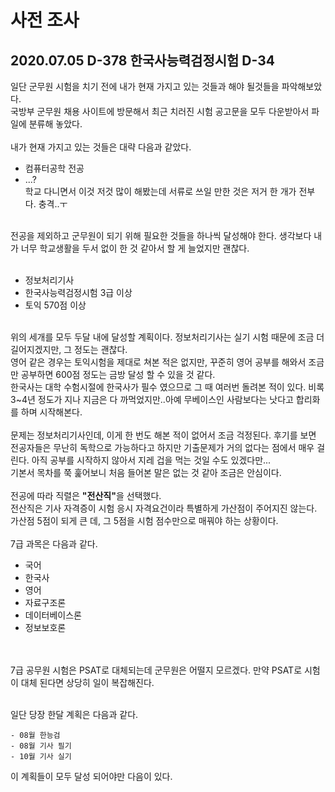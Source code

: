 # 사전 조사
## 2020.07.05 D-378 한국사능력검정시험 D-34

일단 군무원 시험을 치기 전에 내가 현재 가지고 있는 것들과 해야 될것들을 파악해보았다.<br>
국방부 군무원 채용 사이트에 방문해서 최근 치러진 시험 공고문을 모두 다운받아서 파일에 분류해 놓았다.<br>
<br>
내가 현재 가지고 있는 것들은 대략 다음과 같았다.
  * 컴퓨터공학 전공
  * ...?
<br>학교 다니면서 이것 저것 많이 해봤는데 서류로 쓰일 만한 것은 저거 한 개가 전부다. 충격..ㅜ<br>
<br>
전공을 제외하고 군무원이 되기 위해 필요한 것들을 하나씩 달성해야 한다. 생각보다 내가 너무 학교생활을 두서 없이 한 것 같아서 할 게 늘었지만 괜찮다.
<br><br>

  * 정보처리기사
  * 한국사능력검정시험 3급 이상
  * 토익 570점 이상
 <br>
 위의 세개를 모두 두달 내에 달성할 계획이다. 정보처리기사는 실기 시험 때문에 조금 더 길어지겠지만, 그 정도는 괜찮다.<br>
영어 같은 경우는 토익시험을 제대로 쳐본 적은 없지만, 꾸준히 영어 공부를 해와서 조금만 공부하면 600점 정도는 금방 달성 할 수 있을 것 같다.<br>
한국사는 대학 수험시절에 한국사가 필수 였으므로 그 때 여러번 돌려본 적이 있다. 비록 3~4년 정도가 지나 지금은 다 까먹었지만..아예 무베이스인 사람보다는 낫다고 합리화를 하며 시작해본다.<br>
<br>
문제는 정보처리기사인데, 이게 한 번도 해본 적이 없어서 조금 걱정된다. 후기를 보면 전공자들은 무난히 독학으로 가능하다고 하지만 기출문제가 거의 없다는 점에서 매우 걸린다. 아직 공부를 시작하지 않아서 지레 겁을 먹는 것일 수도 있겠다만...<br>
기본서 목차를 쭉 훑어보니 처음 들어본 말은 없는 것 같아 조금은 안심이다.<br>
<br>
전공에 따라 직렬은 <strong>"전산직"</strong>을 선택했다.<br>
전산직은 기사 자격증이 시험 응시 자격요건이라 특별하게 가산점이 주어지진 않는다.<br>
가산점 5점이 되게 큰 데, 그 5점을 시험 점수만으로 매꿔야 하는 상황이다. <br>

<br>
7급 과목은 다음과 같다.

   * 국어
   * 한국사
   * 영어
   * 자료구조론
   * 데이터베이스론
   * 정보보호론
  
<br><br>
7급 공무원 시험은 PSAT로 대체되는데 군무원은 어떨지 모르겠다. 만약 PSAT로 시험이 대체 된다면 상당히 일이 복잡해진다.<br>
<br>

일단 당장 한달 계획은 다음과 같다.<br>

    - 08월 한능검
    - 08월 기사 필기
    - 10월 기사 실기
이 계획들이 모두 달성 되어야만 다음이 있다.
